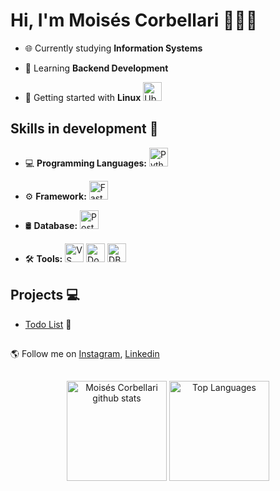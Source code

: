 # Hi, I'm Moisés Corbellari 👨🏾‍💻
- 🌐 Currently studying **Information Systems**

- 🧠 Learning **Backend Development**

- 🐧 Getting started with **Linux**
  <img src="https://skillicons.dev/icons?i=ubuntu" alt="Ubuntu" height="30"/>

## Skills in development 🚧

- 💻 **Programming Languages:**
  <img src="https://skillicons.dev/icons?i=python" alt="Python" height="30"/>

- ⚙️ **Framework:**
  <img src="https://skillicons.dev/icons?i=fastapi" alt="FastApi" height="30"/>

- 🛢️ **Database:**
  <img src="https://skillicons.dev/icons?i=postgresql" alt="PostgreSQL" height="30"/>

- 🛠️ **Tools:**
  <img src="https://skillicons.dev/icons?i=vscode" alt="VS Code" height="30"/>
  <img src="https://skillicons.dev/icons?i=docker" alt="Docker" height="30"/>
  <img src="https://cdn.jsdelivr.net/gh/devicons/devicon@latest/icons/dbeaver/dbeaver-original.svg" alt="DBeaver" height="30"/>

## Projects 💻
- [Todo List](https://github.com/MoisesCorbellari/Todo_List) 📝

##
🌎 Follow me on [Instagram], [Linkedin]

##
<div align="center">
  <img height="160em" src="https://github-readme-stats.vercel.app/api?username=MoisesCorbellari&theme=omni&show_icons=true&count_private=true&hide_border=false&include_all_commits=true" alt="Moisés Corbellari github stats"/>
  <img height="160em" src="https://github-readme-stats.vercel.app/api/top-langs/?username=MoisesCorbellari&layout=compact&hide_border=false&title_color=ff79c6&text_color=ff79c6&bg_color=282a36" alt="Top Languages"/>
</div>

[Instagram]: https://www.instagram.com/moises_corbellari/
[Linkedin]: https://www.linkedin.com/in/moises-corbellari-5187231b3/
